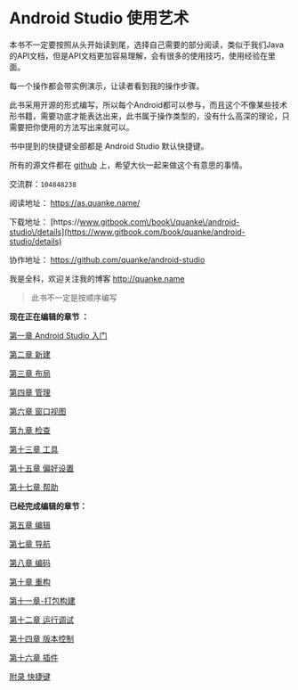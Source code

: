 # Android Studio 使用艺术

本书不一定要按照从头开始读到尾，选择自己需要的部分阅读，类似于我们Java的API文档，但是API文档更加容易理解，会有很多的使用技巧，使用经验在里面。

每一个操作都会带实例演示，让读者看到我的操作步骤。

此书采用开源的形式编写，所以每个Android都可以参与，而且这个不像某些技术形书籍，需要功底才能表达出来，此书属于操作类型的，没有什么高深的理论，只需要把你使用的方法写出来就可以。

书中提到的快捷键全部都是 Android Studio 默认快捷键。

所有的源文件都在 [github](https://github.com/quanke/android-studio) 上，希望大伙一起来做这个有意思的事情。

交流群：`104848238`

阅读地址： [https:\/\/as.quanke.name\/](https://as.quanke.name/)

下载地址： [https:\/\/www.gitbook.com\/book\/quanke\/android-studio\/details](https://www.gitbook.com/book/quanke/android-studio/details)

协作地址： [https:\/\/github.com\/quanke\/android-studio](https://github.com/quanke/android-studio)

我是全科，欢迎关注我的博客 [http:\/\/quanke.name](http://quanke.name)

> 此书不一定是按顺序编写

**现在正在编辑的章节 ：**

[第一章 Android Studio 入门](https://as.quanke.name/%E7%AC%AC%E4%B8%80%E7%AB%A0%20Android%20Studio%20%E5%85%A5%E9%97%A8.html)

[第二章 新建](https://as.quanke.name/%E6%96%B0%E5%BB%BA.html)

[第三章 布局](https://as.quanke.name/%E7%AC%AC%E4%B8%89%E7%AB%A0-%E5%B8%83%E5%B1%80.html)

[第四章 管理](https://as.quanke.name/%E7%AC%AC%E5%9B%9B%E7%AB%A0-%E7%AE%A1%E7%90%86.html)

[第六章 窗口视图](https://as.quanke.name/%E7%AC%AC%E5%85%AD%E7%AB%A0-%E7%AA%97%E5%8F%A3%E8%A7%86%E5%9B%BE.html)

[第九章 检查](https://as.quanke.name/%E7%AC%AC%E5%85%AD%E7%AB%A0-%E7%AA%97%E5%8F%A3%E8%A7%86%E5%9B%BE.html)

[第十三章 工具](https://as.quanke.name/%E7%AC%AC%E4%B9%9D%E7%AB%A0-%E6%A3%80%E6%9F%A5.html)

[第十五章 偏好设置](https://as.quanke.name/%E7%AC%AC%E5%8D%81%E4%BA%94%E7%AB%A0-%E5%81%8F%E5%A5%BD%E8%AE%BE%E7%BD%AE.html)

[第十七章 帮助](https://as.quanke.name/%E7%AC%AC%E5%8D%81%E4%B8%83%E7%AB%A0-%E5%B8%AE%E5%8A%A9.html)


**已经完成编辑的章节：**

[第五章 编辑](https://quanke.gitbooks.io/android-studio/content/%E7%AC%AC%E4%BA%94%E7%AB%A0-%E7%BC%96%E8%BE%91.html)

[第七章 导航](https://quanke.gitbooks.io/android-studio/content/%E7%AC%AC%E4%B8%83%E7%AB%A0-%E5%AF%BC%E8%88%AA.html)

[第八章 编码](https://quanke.gitbooks.io/android-studio/content/%E7%AC%AC%E5%85%AB%E7%AB%A0-%E7%BC%96%E7%A0%81.html)

[第十章 重构](https://quanke.gitbooks.io/android-studio/content/%E7%AC%AC%E5%8D%81%E7%AB%A0-%E9%87%8D%E6%9E%84.html)

[第十一章-打包构建](https://quanke.gitbooks.io/android-studio/content/%E7%AC%AC%E5%8D%81%E4%B8%80%E7%AB%A0-%E6%89%93%E5%8C%85%E6%9E%84%E5%BB%BA.html)

[第十二章 运行调试](https://as.quanke.name/%E7%AC%AC%E5%8D%81%E4%BA%8C%E7%AB%A0-%E8%BF%90%E8%A1%8C%E8%B0%83%E8%AF%95.html)

[第十四章 版本控制](https://as.quanke.name/%E7%AC%AC%E5%8D%81%E5%9B%9B%E7%AB%A0-%E7%89%88%E6%9C%AC%E6%8E%A7%E5%88%B6.html)

[第十六章 插件](https://quanke.gitbooks.io/android-studio/content/%E7%AC%AC%E5%8D%81%E5%85%AD%E7%AB%A0-%E6%8F%92%E4%BB%B6.html)

[附录 快捷键](https://quanke.gitbooks.io/android-studio/content/%E9%99%84%E5%BD%95-%E5%BF%AB%E6%8D%B7%E9%94%AE.html)

